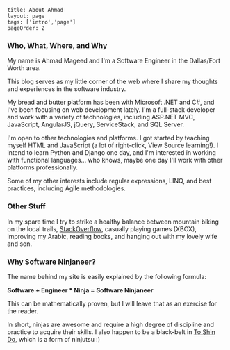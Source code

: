 ```
title: About Ahmad
layout: page
tags: ['intro','page']
pageOrder: 2
```
### Who, What, Where, and Why

My name is Ahmad Mageed and I'm a Software Engineer in the Dallas/Fort Worth area.

This blog serves as my little corner of the web where I share my thoughts and experiences in the software industry.

My bread and butter platform has been with Microsoft .NET and C#, and I've been focusing on web development lately. I'm a full-stack developer and work with a variety of technologies, including ASP.NET MVC, JavaScript, AngularJS, jQuery, ServiceStack, and SQL Server.

I'm open to other technologies and platforms. I got started by teaching myself HTML and JavaScript (a lot of right-click, View Source learning!). I intend to learn Python and Django one day, and I'm interested in working with functional languages... who knows, maybe one day I'll work with other platforms professionally.

Some of my other interests include regular expressions, LINQ, and best practices, including Agile methodologies.

### Other Stuff

In my spare time I try to strike a healthy balance between mountain biking on the local trails, [StackOverflow](http://stackoverflow.com/users/59111/ahmad-mageed), casually playing games (XBOX), improving my Arabic, reading books, and hanging out with my lovely wife and son.

### Why Software Ninjaneer?

The name behind my site is easily explained by the following formula:

**Software + Engineer * Ninja = Software Ninjaneer**

This can be mathematically proven, but I will leave that as an exercise for the reader.

In short, ninjas are awesome and require a high degree of discipline and practice to acquire their skills. I also happen to be a black-belt in [To Shin Do](http://en.wikipedia.org/wiki/To-Shin_Do), which is a form of ninjutsu :)